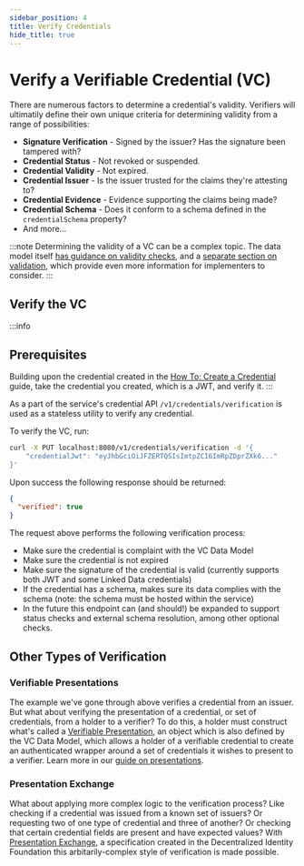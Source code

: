 ```yaml
---
sidebar_position: 4
title: Verify Credentials
hide_title: true
---
```


# Verify a Verifiable Credential (VC)

There are numerous factors to determine a credential's validity. Verifiers will ultimatily define their own unique criteria for determining validity from a range of possibilities:

- **Signature Verification** - Signed by the issuer? Has the signature been tampered with?
- **Credential Status** - Not revoked or suspended.
- **Credential Validity** - Not expired.
- **Credential Issuer** - Is the issuer trusted for the claims they're attesting to?
- **Credential Evidence** - Evidence supporting the claims being made?
- **Credential Schema** - Does it conform to a schema defined in the `credentialSchema` property?
- And more...

:::note
Determining the validity of a VC can be a complex topic. The data model itself [has guidance on validity checks](https://www.w3.org/TR/vc-data-model/#validity-checks), and a [separate section on validation](https://www.w3.org/TR/vc-data-model/#validation), which provide even more information for implementers to consider.
:::

<Divider type="slash" />

## **Verify the VC**

:::info
## Prerequisites

Building upon the credential created in the [How To: Create a Credential](create-credentials) guide, take the credential you created, which is a JWT, and verify it.
:::

As a part of the service's credential API `/v1/credentials/verification` is used as a stateless utility to verify any credential.

To verify the VC, run:

```bash
curl -X PUT localhost:8080/v1/credentials/verification -d '{
    "credentialJwt": "eyJhbGciOiJFZERTQSIsImtpZCI6ImRpZDprZXk6..."
}'
```

Upon success the following response should be returned:

```json
{ 
  "verified": true
}
```

The request above performs the following verification process:

- Make sure the credential is complaint with the VC Data Model
- Make sure the credential is not expired
- Make sure the signature of the credential is valid (currently supports both JWT and some Linked Data credentials)
- If the credential has a schema, makes sure its data complies with the schema (note: the schema must be hosted within the service)
- In the future this endpoint can (and should!) be expanded to support status checks and external schema resolution, among other optional checks.

## Other Types of Verification

### Verifiable Presentations
The example we've gone through above verifies a credential from an issuer. But what about verifying the presentation of a credential, or set of credentials, from a holder to a verifier? To do this, a holder must construct what's called a [Verifiable Presentation](https://www.w3.org/TR/vc-data-model/#presentations-0), an object which is also defined by the VC Data Model, which allows a holder of a verifiable credential to create an authenticated wrapper around a set of credentials it wishes to present to a verifier. Learn more in our [guide on presentations](https://github.com/TBD54566975/ssi-service/blob/main/doc/howto/presentation.md).

### Presentation Exchange
What about applying more complex logic to the verification process? Like checking if a credential was issued from a known set of issuers? Or requesting two of one type of credential and three of another? Or checking that certain credential fields are present and have expected values? With [Presentation Exchange](https://identity.foundation/presentation-exchange/), a specification created in the Decentralized Identity Foundation this arbitarily-complex style of verification is made possible.


